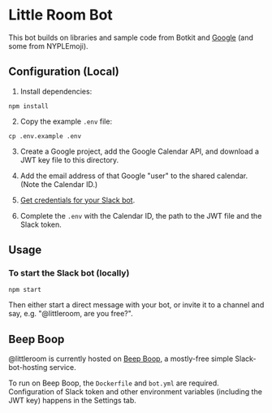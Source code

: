 # Little Room Bot

This bot builds on libraries and sample code from Botkit and [Google](https://github.com/google/google-api-nodejs-client) (and some from NYPLEmoji).

## Configuration (Local)

1. Install dependencies:

  ```shell
  npm install
  ```

2. Copy the example `.env` file:

  ```shell
  cp .env.example .env
  ```

3. Create a Google project, add the Google Calendar API, and download a JWT key file to this directory.

4. Add the email address of that Google "user" to the shared calendar. (Note the Calendar ID.)

5. [Get credentials for your Slack bot](https://slack.com/apps/manage/custom-integrations).

6. Complete the `.env` with the Calendar ID, the path to the JWT file and the Slack token.

## Usage

### To start the Slack bot (locally)

```shell
npm start
```

Then either start a direct message with your bot, or invite it to a channel and say, e.g. "@littleroom, are you free?".

## Beep Boop

@littleroom is currently hosted on [Beep Boop](https://beepboophq.com/), a mostly-free simple Slack-bot-hosting service.

To run on Beep Boop, the `Dockerfile` and `bot.yml` are required. Configuration of Slack token and other environment variables (including the JWT key) happens in the Settings tab.